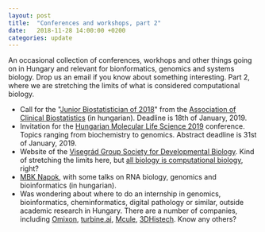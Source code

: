```yaml
---
layout: post
title:  "Conferences and workshops, part 2"
date:   2018-11-28 14:00:00 +0200
categories: update
---
```


An occasional collection of conferences, workhops and other things going on in
Hungary and relevant for bionformatics, genomics and systems biology. Drop us an
email if you know about something interesting. Part 2, where we are stretching
the limits of what is considered computational biology.

* Call for the "[Junior Biostatistician of
  2018](http://www.biostat.hu/2018/11/08/a-2018-ev-fiatal-biostatisztikusa-palyazat-kiirasa/)"
  from the [Association of Clinical Biostatistics](http://www.biostat.hu/) (in hungarian). Deadline is
  18th of January, 2019.
* Invitation for the [Hungarian Molecular Life Science
  2019](http://2019.hunlifesci.hu/invitation/) conference. Topics ranging from
  biochemistry to genomics. Abstract deadline is 31st of January, 2019.
* Website of the [Visegrád Group Society for Developmental
  Biology](http://www.v4sdb.org/index). Kind of stretching the limits here, but
  [all biology is computational
  biology](https://journals.plos.org/plosbiology/article?id=10.1371/journal.pbio.2002050),
  right?
* [MBK Napok](https://www.naik.hu/esemenyek/mbk-napok-2018), with some talks on
  RNA biology, genomics and bioinformatics (in hungarian).
* Was wondering about where to do an internship in genomics, bioinformatics,
  cheminformatics, digital pathology or similar, outside academic research in
  Hungary. There are a number of companies, including
  [Omixon](https://www.omixon.com/), [turbine.ai](https://turbine.ai/),
  [Mcule](https://mcule.com/), [3DHistech](https://www.3dhistech.com/). Know any
  others?
